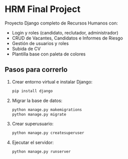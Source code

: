 # HRM Final Project

Proyecto Django completo de Recursos Humanos con:
- Login y roles (candidato, reclutador, administrador)
- CRUD de Vacantes, Candidatos e Informes de Riesgo
- Gestión de usuarios y roles
- Subida de CV
- Plantilla base con paleta de colores

## Pasos para correrlo
1. Crear entorno virtual e instalar Django:
   ```bash
   pip install django
   ```
2. Migrar la base de datos:
   ```bash
   python manage.py makemigrations
   python manage.py migrate
   ```
3. Crear superusuario:
   ```bash
   python manage.py createsuperuser
   ```
4. Ejecutar el servidor:
   ```bash
   python manage.py runserver
   ```
